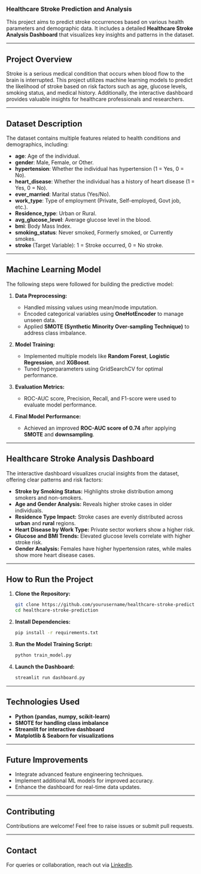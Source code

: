 ### **Healthcare Stroke Prediction and Analysis**

This project aims to predict stroke occurrences based on various health parameters and demographic data. It includes a detailed **Healthcare Stroke Analysis Dashboard** that visualizes key insights and patterns in the dataset.

---

## **Project Overview**
Stroke is a serious medical condition that occurs when blood flow to the brain is interrupted. This project utilizes machine learning models to predict the likelihood of stroke based on risk factors such as age, glucose levels, smoking status, and medical history. Additionally, the interactive dashboard provides valuable insights for healthcare professionals and researchers.

---

## **Dataset Description**
The dataset contains multiple features related to health conditions and demographics, including:

- **age**: Age of the individual.  
- **gender**: Male, Female, or Other.  
- **hypertension**: Whether the individual has hypertension (1 = Yes, 0 = No).  
- **heart_disease**: Whether the individual has a history of heart disease (1 = Yes, 0 = No).  
- **ever_married**: Marital status (Yes/No).  
- **work_type**: Type of employment (Private, Self-employed, Govt job, etc.).  
- **Residence_type**: Urban or Rural.  
- **avg_glucose_level**: Average glucose level in the blood.  
- **bmi**: Body Mass Index.  
- **smoking_status**: Never smoked, Formerly smoked, or Currently smokes.  
- **stroke** (Target Variable): 1 = Stroke occurred, 0 = No stroke.  

---

## **Machine Learning Model**
The following steps were followed for building the predictive model:  

1. **Data Preprocessing:**  
   - Handled missing values using mean/mode imputation.  
   - Encoded categorical variables using **OneHotEncoder** to manage unseen data.  
   - Applied **SMOTE (Synthetic Minority Over-sampling Technique)** to address class imbalance.  

2. **Model Training:**  
   - Implemented multiple models like **Random Forest**, **Logistic Regression**, and **XGBoost**.  
   - Tuned hyperparameters using GridSearchCV for optimal performance.  

3. **Evaluation Metrics:**  
   - ROC-AUC score, Precision, Recall, and F1-score were used to evaluate model performance.  

4. **Final Model Performance:**  
   - Achieved an improved **ROC-AUC score of 0.74** after applying **SMOTE** and **downsampling**.

---

## **Healthcare Stroke Analysis Dashboard**
The interactive dashboard visualizes crucial insights from the dataset, offering clear patterns and risk factors:

- **Stroke by Smoking Status:** Highlights stroke distribution among smokers and non-smokers.  
- **Age and Gender Analysis:** Reveals higher stroke cases in older individuals.  
- **Residence Type Impact:** Stroke cases are evenly distributed across **urban** and **rural** regions.  
- **Heart Disease by Work Type:** Private sector workers show a higher risk.  
- **Glucose and BMI Trends:** Elevated glucose levels correlate with higher stroke risk.  
- **Gender Analysis:** Females have higher hypertension rates, while males show more heart disease cases.

---

## **How to Run the Project**
1. **Clone the Repository:**
   ```bash
   git clone https://github.com/yourusername/healthcare-stroke-prediction.git
   cd healthcare-stroke-prediction
   ```

2. **Install Dependencies:**
   ```bash
   pip install -r requirements.txt
   ```

3. **Run the Model Training Script:**
   ```bash
   python train_model.py
   ```

4. **Launch the Dashboard:**
   ```bash
   streamlit run dashboard.py
   ```

---

## **Technologies Used**
- **Python (pandas, numpy, scikit-learn)**  
- **SMOTE for handling class imbalance**  
- **Streamlit for interactive dashboard**  
- **Matplotlib & Seaborn for visualizations**  

---

## **Future Improvements**
- Integrate advanced feature engineering techniques.  
- Implement additional ML models for improved accuracy.  
- Enhance the dashboard for real-time data updates.

---

## **Contributing**
Contributions are welcome! Feel free to raise issues or submit pull requests.

---

## **Contact**
For queries or collaboration, reach out via [LinkedIn](https://www.linkedin.com/in/ramews14).
